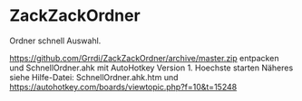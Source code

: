 # ZackZackOrdner
Ordner schnell Auswahl.

https://github.com/Grrdi/ZackZackOrdner/archive/master.zip entpacken
und SchnellOrdner.ahk mit AutoHotkey Version 1. Hoechste starten
Näheres siehe Hilfe-Datei:
SchnellOrdner.ahk.htm
und 
https://autohotkey.com/boards/viewtopic.php?f=10&t=15248
